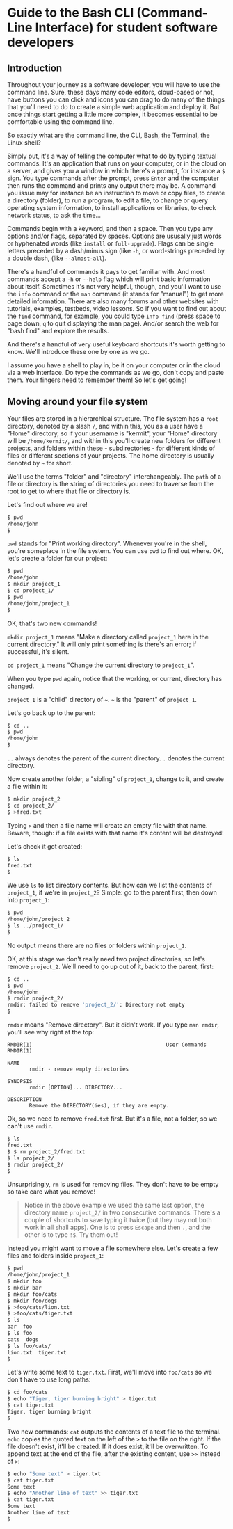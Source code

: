 # Guide to the Bash CLI (Command-Line Interface) for student software developers

## Introduction

Throughout your journey as a software developer, you will have to use the command line.   Sure, these days many code editors, cloud-based or not, have buttons you can click and icons you can drag to do many of the things that you'll need to do to create a simple web application and deploy it.   But once things start getting a little more complex, it becomes essential to be comfortable using the command line.

So exactly what are the command line, the CLI, Bash, the Terminal, the Linux shell?

Simply put, it's a way of telling the computer what to do by typing textual commands.   It's an application that runs on your computer, or in the cloud on a server, and gives you a window in which there's a prompt, for instance a `$` sign.   You type commands after the prompt, press `Enter` and the computer then runs the command and prints any output there may be.   A command you issue may for instance be an instruction to move or copy files, to create a directory (folder), to run a program, to edit a file, to change or query operating system information, to install applications or libraries, to check network status, to ask the time...

Commands begin with a keyword, and then a space.   Then you type any options and/or flags, separated by spaces.   Options are ususally just words or hyphenated words (like `install` or `full-upgrade`).   Flags can be single letters preceded by a dash/minus sign (like `-h`, or word-strings preceded by a double dash, (like `--almost-all`).

There's a handful of commands it pays to get familiar with.   And most commands accept a `-h` or `--help` flag which will print basic information about itself.   Sometimes it's not very helpful, though, and you'll want to use the `info` command or the `man` command (it stands for "manual") to get more detailed information.   There are also many forums and other websites with tutorials, examples, testbeds, video lessons.   So if you want to find out about the `find` command, for example, you could type `info find` (press space to page down, `q` to quit displaying the man page).   And/or search the web for "bash find" and explore the results.

And there's a handful of very useful keyboard shortcuts it's worth getting to know.   We'll introduce these one by one as we go.

I assume you have a shell to play in, be it on your computer or in the cloud via a web interface.   Do type the commands as we go, don't copy and paste them.   Your fingers need to remember them!   So let's get going!

## Moving around your file system

Your files are stored in a hierarchical structure.   The file system has a `root` directory, denoted by a slash `/`, and within this, you as a user have a "Home" directory, so if your username is "kermit", your "Home" directory will be `/home/kermit/`, and within this you'll create new folders for different projects, and folders within these - subdirectories - for different kinds of files or different sections of your projects.   The home directory is usually denoted by `~` for short.

We'll use the terms "folder" and "directory" interchangeably.   The `path` of a file or directory is the string of directories you need to traverse from the root to get to where that file or directory is. 

Let's find out where we are!

```bash
$ pwd
/home/john
$ 
```
`pwd` stands for "Print working directory".   Whenever you're in the shell, you're someplace in the file system.   You can use `pwd` to find out where.   OK, let's create a folder for our project:

```bash
$ pwd
/home/john
$ mkdir project_1
$ cd project_1/
$ pwd
/home/john/project_1
$ 
```
OK, that's two new commands!

`mkdir project_1` means "Make a directory called `project_1` here in the current directory."  It will only print something is there's an error; if successful, it's silent.

`cd project_1` means "Change the current directory to `project_1`".

When you type `pwd` again, notice that the working, or current, directory has changed.

`project_1` is a "child" directory of `~`.   `~` is the "parent" of `project_1`.

Let's go back up to the parent:

```bash
$ cd ..
$ pwd
/home/john
$ 
```
`..` always denotes the parent of the current directory.   `.` denotes the current directory.

Now create another folder, a "sibling" of `project_1`, change to it, and create a file within it:

```bash
$ mkdir project_2
$ cd project_2/
$ >fred.txt
```

Typing `>` and then a file name will create an empty file with that name.   Beware, though:  if a file exists with that name it's content will be destroyed!

Let's check it got created:

```bash
$ ls
fred.txt
$ 
```

We use `ls` to list directory contents.   But how can we list the contents of `project_1`, if we're in `project_2`?   Simple:  go to the parent first, then down into `project_1`:

```bash
$ pwd
/home/john/project_2
$ ls ../project_1/
$ 
```
No output means there are no files or folders within `project_1`.

OK, at this stage we don't really need two project directories, so let's remove `project_2`.   We'll need to go up out of it, back to the parent, first:

```bash
$ cd ..
$ pwd
/home/john
$ rmdir project_2/
rmdir: failed to remove 'project_2/': Directory not empty
$ 
```

`rmdir` means "Remove directory".   But it didn't work.   If you type `man rmdir`, you'll see why right at the top:

```
RMDIR(1)                                           User Commands                                           RMDIR(1)

NAME
       rmdir - remove empty directories

SYNOPSIS
       rmdir [OPTION]... DIRECTORY...

DESCRIPTION
       Remove the DIRECTORY(ies), if they are empty.
```

Ok, so we need to remove `fred.txt` first.   But it's a file, not a folder, so we can't use `rmdir`.

```bash
$ ls
fred.txt
$ $ rm project_2/fred.txt 
$ ls project_2/
$ rmdir project_2/
$ 
```
Unsurprisingly, `rm` is used for removing files.   They don't have to be empty so take care what you remove!   

>Notice in the above example we used the same last option, the directory name `project_2/` in two consecutive commands.
>There's a couple of shortcuts to save typing it twice (but they may not both work in all shall apps).
>One is to press `Escape` and then `.`, and the other is to type `!$`.   Try them out!


Instead you might want to move a file somewhere else.   Let's create a few files and folders inside `project_1`:

```bash
$ pwd
/home/john/project_1
$ mkdir foo
$ mkdir bar
$ mkdir foo/cats
$ mkdir foo/dogs
$ >foo/cats/lion.txt
$ >foo/cats/tiger.txt
$ ls
bar  foo
$ ls foo
cats  dogs
$ ls foo/cats/
lion.txt  tiger.txt
$ 
```

Let's write some text to `tiger.txt`.   First, we'll move into `foo/cats` so we don't have to use long paths:

```bash
$ cd foo/cats
$ echo "Tiger, tiger burning bright" > tiger.txt 
$ cat tiger.txt
Tiger, tiger burning bright
$ 
```

Two new commands:
`cat` outputs the contents of a text file to the terminal.
`echo` copies the quoted text on the left of the `>` to the file on the right.   If the file doesn't exist, it'll be created.   If it does exist, it'll be overwritten.   To append text at the end of the file, after the existing content, use `>>` instead of `>`:

```bash
$ echo "Some text" > tiger.txt 
$ cat tiger.txt
Some text
$ echo "Another line of text" >> tiger.txt 
$ cat tiger.txt
Some text
Another line of text
$ 
```


